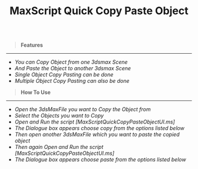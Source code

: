# <center> MaxScript Quick Copy Paste Object </center>
<br><br>
> **Features**
---
- *You can Copy Object from one 3dsmax Scene*
- *And Paste the Object to another 3dsmax Scene*
- *Single Object Copy Pasting can be done*
- *Multiple Object Copy Pasting can also be done*


> **How To Use**
---

- *Open the 3dsMaxFile you want to Copy the Object from*
- *Select the Objects you want to Copy*
- *Open and Run the script [MaxScriptQuickCopyPasteObjectUI.ms]*
- *The Dialogue box appears choose copy from the options listed below*
- *Then open another 3dsMaxFile which you want to paste the copied object*
- *Then again Open and Run the script [MaxScriptQuickCopyPasteObjectUI.ms]*
- *The Dialogue box appears choose paste from the options listed below*

